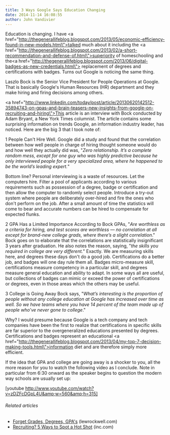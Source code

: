 ```yaml
---
title: 3 Ways Google Says Education Changing
date: 2014-11-14 16:08:55
author: John Vandivier
---
```




Education is changing. I have <a href=\"http://thegenerallifeblog.blogspot.com/2013/05/economic-efficiency-found-in-new-models.html\">talked much about it</a> including the <a href=\"http://thegenerallifeblog.blogspot.com/2013/02/a-short-recommendation-and-defense-of.html\">superiority of homeschooling</a> and the<a href=\"http://thegenerallifeblog.blogspot.com/2013/06/digital-badges-as-new-credentials.html\"> replacement of degrees and certifications with badges</a>. Turns out Google is noticing the same thing.

Laszlo Bock is the Senior Vice President for People Operations at Google. That is basically Google's Human Resources (HR) department and they make hiring and firing decisions among others.

<a href=\"http://www.linkedin.com/today/post/article/20130620142512-35894743-on-gpas-and-brain-teasers-new-insights-from-google-on-recruiting-and-hiring\">This article</a> is an interview with Bock conducted by Adam Bryant, a New York Times columnist. The article contains some surprising information on trends Google, an information industry leader, has noticed. Here are the big 3 that I took note of:

1 People Can't Hire Well.
Google did a study and found that the correlation between how well people in charge of hiring thought someone would do and how well they actually did was, \"<i>Zero relationship. It’s a complete random mess, except for one guy who was highly predictive because he only interviewed people for a very specialized area, where he happened to be the world’s leading expert.</i>\"

Bottom line? Personal interviewing is a waste of resources. Let the computers hire. Filter a pool of applicants according to various requirements such as possession of a degree, badge or certification and then allow the computer to randomly select people. Introduce a try-out system where people are deliberately over-hired and fire the ones who don't perform on the job. After a small amount of time the statistics will come to bear and accurate numbers can be hired to compensate for expected flunks.

2 GPA Has a Limited Importance
According to Bock GPAs, \"<i>Are worthless as a criteria for hiring, and test scores are worthless — no correlation at all except for brand-new college grads, where there’s a slight correlation</i>.\" Bock goes on to elaborate that the correlations are statistically insignificant 3 years after graduation. He also notes the reason, saying, \"<i>the skills you required in college are very different.</i>\" Exactly. We are measuring skills here, and degrees these days don't do a good job. Certifications do a better job, and badges will one day rule them all. Badges micro-measure skill, certifications measure competency in a particular skill, and degrees measure general education and ability to adapt. In some ways all are useful, but collections of badges can mimic or exceed the power of certifications or degrees, even in those areas which the others may be useful.

3 College is Going Away
Bock says, \"<i>What’s interesting is the proportion of people without any college education at Google has increased over time as well. So we have teams where you have 14 percent of the team made up of people who’ve never gone to college</i>.\"

Why? I would presume because Google is a tech company and tech companies have been the first to realize that certifications in specific skills are far superior to the overgeneralized educations presented by degrees. Certifications and badges represent an educational <a href=\"http://thegenerallifeblog.blogspot.com/2013/04/my-top-7-decision-making-tools.html\">information diet</a> and are therefore simply more efficient.

If the idea that GPA and college are going away is a shocker to you, all the more reason for you to watch the following video as I conclude. Note in particular from 6:30 onward as the speaker begins to question the modern way schools are usually set up:

[youtube http://www.youtube.com/watch?v=zDZFcDGpL4U&amp;w=560&amp;h=315]
<h6 class=\"zemanta-related-title\" style=\"font-size:1em;\">Related articles</h6>
<ul class=\"zemanta-article-ul\">
	<li class=\"zemanta-article-ul-li\"><a href=\"http://lewrockwell.com/orig11/smith-c.h13.1.html\" target=\"_blank\">Forget Grades, Degrees, GPA's</a> (lewrockwell.com)</li>
	<li class=\"zemanta-article-ul-li\"><a href=\"http://www.inc.com/jessica-stillman/recruiting-5-ways-to-spot-a-hot-shot.html\" target=\"_blank\">Recruiting? 5 Ways to Spot a Hot Shot</a> (inc.com)</li>
</ul>
